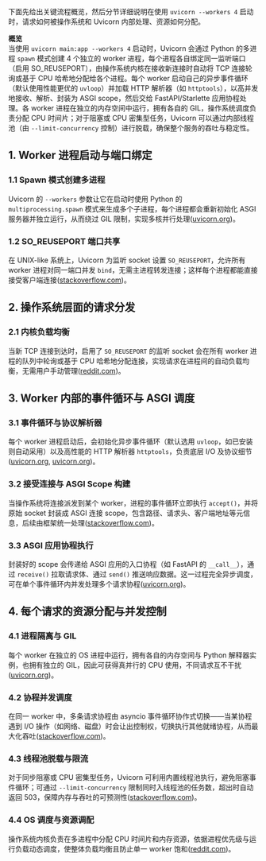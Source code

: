 下面先给出关键流程概览，然后分节详细说明在使用 `uvicorn --workers 4` 启动时，请求如何被操作系统和 Uvicorn 内部处理、资源如何分配。

**概览**  
当使用 `uvicorn main:app --workers 4` 启动时，Uvicorn 会通过 Python 的多进程 `spawn` 模式创建 4 个独立的 worker 进程，每个进程各自绑定同一监听端口（启用 SO_REUSEPORT），由操作系统内核在接收新连接时自动将 TCP 连接轮询或基于 CPU 哈希地分配给各个进程。每个 worker 启动自己的异步事件循环（默认使用性能更优的 `uvloop`）并加载 HTTP 解析器（如 `httptools`），以高并发地接收、解析、封装为 ASGI scope，然后交给 FastAPI/Starlette 应用协程处理。各 worker 进程在独立的内存空间中运行，拥有各自的 GIL，操作系统调度负责分配 CPU 时间片；对于阻塞或 CPU 密集型任务，Uvicorn 可以通过内部线程池（由 `--limit-concurrency` 控制）进行脱载，确保整个服务的吞吐与稳定性。

## 1. Worker 进程启动与端口绑定

### 1.1 Spawn 模式创建多进程

Uvicorn 的 `--workers` 参数让它在启动时使用 Python 的 `multiprocessing.spawn` 模式来生成多个子进程，每个进程都会重新初始化 ASGI 服务器并独立运行，从而绕过 GIL 限制，实现多核并行处理([uvicorn.org](https://www.uvicorn.org/deployment/?utm_source=chatgpt.com "Deployment - Uvicorn"))。

### 1.2 SO_REUSEPORT 端口共享

在 UNIX-like 系统上，Uvicorn 为监听 socket 设置 `SO_REUSEPORT`，允许所有 worker 进程对同一端口并发 `bind`，无需主进程转发连接；这样每个进程都能直接接受客户端连接([stackoverflow.com](https://stackoverflow.com/questions/79528455/is-there-any-way-to-serve-a-django-application-using-preload-asgi-and-so-reuse?utm_source=chatgpt.com "Is there any way to serve a Django application using preload, ASGI ..."))。

## 2. 操作系统层面的请求分发

### 2.1 内核负载均衡

当新 TCP 连接到达时，启用了 `SO_REUSEPORT` 的监听 socket 会在所有 worker 进程的队列中轮询或基于 CPU 哈希地分配连接，实现请求在进程间的自动负载均衡，无需用户手动管理([reddit.com](https://www.reddit.com/r/learnpython/comments/11vzc9n/eli5_how_gunicornhypercornuvicorn_multiple/?utm_source=chatgpt.com "ELI5 How Gunicorn/Hypercorn/Uvicorn multiple workers work - Reddit"))。

## 3. Worker 内部的事件循环与 ASGI 调度

### 3.1 事件循环与协议解析器

每个 worker 进程启动后，会初始化异步事件循环（默认选用 `uvloop`，如已安装则自动采用）以及高性能的 HTTP 解析器 `httptools`，负责底层 I/O 及协议细节([uvicorn.org](https://www.uvicorn.org/?utm_source=chatgpt.com "Uvicorn"), [uvicorn.org](https://www.uvicorn.org/deployment/?utm_source=chatgpt.com "Deployment - Uvicorn"))。

### 3.2 接受连接与 ASGI Scope 构建

当操作系统将连接派发到某个 worker，进程的事件循环立即执行 `accept()`，并将原始 socket 封装成 ASGI 连接 scope，包含路径、请求头、客户端地址等元信息，后续由框架统一处理([stackoverflow.com](https://stackoverflow.com/questions/72897199/uvicorn-backlog-vs-limit-concurrency?utm_source=chatgpt.com "Uvicorn backlog vs limit-concurrency - asgi - Stack Overflow"))。

### 3.3 ASGI 应用协程执行

封装好的 scope 会传递给 ASGI 应用的入口协程（如 FastAPI 的 `__call__`），通过 `receive()` 拉取请求体、通过 `send()` 推送响应数据。这一过程完全异步调度，可在单个事件循环内并发处理多个请求协程([uvicorn.org](https://www.uvicorn.org/server-behavior/?utm_source=chatgpt.com "Server Behavior - Uvicorn"))。

## 4. 每个请求的资源分配与并发控制

### 4.1 进程隔离与 GIL

每个 worker 在独立的 OS 进程中运行，拥有各自的内存空间与 Python 解释器实例，也拥有独立的 GIL，因此可获得真并行的 CPU 使用，不同请求互不干扰([uvicorn.org](https://www.uvicorn.org/deployment/?utm_source=chatgpt.com "Deployment - Uvicorn"))。

### 4.2 协程并发调度

在同一 worker 中，多条请求协程由 asyncio 事件循环协作式切换——当某协程遇到 I/O 操作（如网络、磁盘）时会让出控制权，切换执行其他就绪协程，从而最大化吞吐([stackoverflow.com](https://stackoverflow.com/questions/72897199/uvicorn-backlog-vs-limit-concurrency?utm_source=chatgpt.com "Uvicorn backlog vs limit-concurrency - asgi - Stack Overflow"))。

### 4.3 线程池脱载与限流

对于同步阻塞或 CPU 密集型任务，Uvicorn 可利用内置线程池执行，避免阻塞事件循环；可通过 `--limit-concurrency` 限制同时入线程池的任务数，超出时自动返回 503，保障内存与吞吐的可预测性([stackoverflow.com](https://stackoverflow.com/questions/72897199/uvicorn-backlog-vs-limit-concurrency?utm_source=chatgpt.com "Uvicorn backlog vs limit-concurrency - asgi - Stack Overflow"))。

### 4.4 OS 调度与资源调配

操作系统内核负责在多进程中分配 CPU 时间片和内存资源，依据进程优先级与运行负载动态调度，使整体负载均衡且防止单一 worker 饱和([reddit.com](https://www.reddit.com/r/learnpython/comments/11vzc9n/eli5_how_gunicornhypercornuvicorn_multiple/?utm_source=chatgpt.com "ELI5 How Gunicorn/Hypercorn/Uvicorn multiple workers work - Reddit"))。